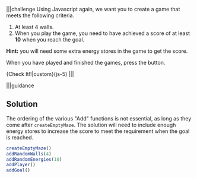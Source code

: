 |||challenge
Using Javascript again, we want you to create a game that meets the following criteria.

1. At least 4 walls.
1. When you play the game, you need to have achieved a score of at least **10** when you reach the goal.

**Hint:** you will need some extra energy stores in the game to get the score.

When you have played and finished the games, press the button.

{Check It!!|custom}(js-5)
|||


|||guidance
## Solution

The ordering of the various "Add" functions is not essential, as long as they come after `createEmptyMaze`. The solution will need to include enough energy stores to increase the score to meet the requirement when the goal is reached.

```javascript
createEmptyMaze()
addRandomWalls(4)
addRandomEnergies(10)
addPlayer()
addGoal()
```